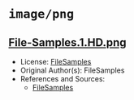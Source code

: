 # `image/png`

## [File-Samples.1.HD.png](../files/File-Samples.1.HD.png)

- License: [FileSamples](./LICENSE.1.txt)
- Original Author(s): FileSamples
- References and Sources:
  - [FileSamples](https://filesamples.com/samples/image/png/sample_1280%C3%97853.png)
